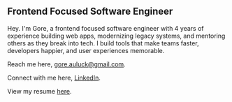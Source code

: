 ## Frontend Focused Software Engineer  

Hey. I'm Gore, a frontend focused software engineer with 4 years of experience building web apps, modernizing legacy systems, and mentoring others as they break into tech. I build tools that make teams faster, developers happier, and user experiences memorable.

Reach me here, gore.auluck@gmail.com.

Connect with me here, [LinkedIn](https://www.linkedin.com/in/gore-auluck).

View my resume [here](https://drive.google.com/file/d/1GbYFYMgsYU3qsKOk2RR-1btWEnErw437rmBeHpuxkm8/view).
